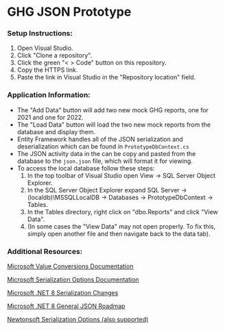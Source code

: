 # GHG JSON Prototype

### Setup Instructions:
1. Open Visual Studio.
2. Click "Clone a repository".
3. Click the green "< > Code" button on this repository.
4. Copy the HTTPS link.
5. Paste the link in Visual Studio in the "Repository location" field.

### Application Information:
- The "Add Data" button will add two new mock GHG reports, one for 2021 and one for 2022.
- The "Load Data" button will load the two new mock reports from the database and display them.
- Entity Framework handles all of the JSON serialization and deserialization which can be found in `PrototypeDbContext.cs`
- The JSON activity data in the can be copy and pasted from the database to the `json.json` file, which will format it for viewing.
- To access the local database follow these steps:
    1. In the top toolbar of Visual Studio open View -> SQL Server Object Explorer.
    2. In the SQL Server Object Explorer expand SQL Server -> (localdb)\MSSQLLocalDB -> Databases -> PrototypeDbContext -> Tables.
    3. In the Tables directory, right click on "dbo.Reports" and click "View Data".
    4. (In some cases the "View Data" may not open properly. To fix this, simply open another file and then navigate back to the data tab).

### Additional Resources:
[Microsoft Value Conversions Documentation](https://learn.microsoft.com/en-us/ef/core/modeling/value-conversions?tabs=data-annotations)

[Microsoft Serialization Options Documentation](https://learn.microsoft.com/en-us/dotnet/api/system.text.json.jsonserializeroptions?view=net-8.0)

[Microsoft .NET 8 Serialization Changes](https://learn.microsoft.com/en-us/dotnet/core/whats-new/dotnet-8#serialization)

[Microsoft .NET 8 General JSON Roadmap](https://github.com/dotnet/runtime/issues/77020)

[Newtonsoft Serialization Options (also supported)](https://www.newtonsoft.com/json/help/html/T_Newtonsoft_Json_JsonSerializerSettings.htm)
